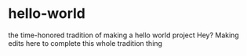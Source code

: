 # hello-world
the time-honored tradition of making a hello world project
Hey? 
Making edits here to complete this whole tradition thing
